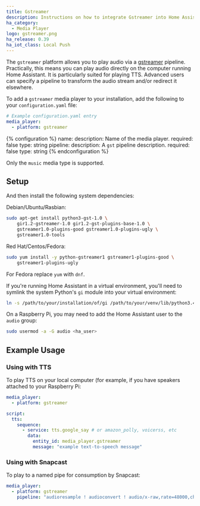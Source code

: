 ```yaml
---
title: Gstreamer
description: Instructions on how to integrate Gstreamer into Home Assistant.
ha_category:
  - Media Player
logo: gstreamer.png
ha_release: 0.39
ha_iot_class: Local Push
---
```


The `gstreamer` platform allows you to play audio via a [gstreamer](https://gstreamer.freedesktop.org/) pipeline. Practically, this means you can play audio directly on the computer running Home Assistant. It is particularly suited for playing TTS. Advanced users can specify a pipeline to transform the audio stream and/or redirect it elsewhere.

To add a `gstreamer` media player to your installation, add the following to your `configuration.yaml` file:

```yaml
# Example configuration.yaml entry
media_player:
  - platform: gstreamer
```

{% configuration %}
name:
  description: Name of the media player.
  required: false
  type: string
pipeline:
  description: A `gst` pipeline description.
  required: false
  type: string
{% endconfiguration %}

Only the `music` media type is supported.

## Setup

And then install the following system dependencies:

Debian/Ubuntu/Rasbian:

```bash
sudo apt-get install python3-gst-1.0 \
    gir1.2-gstreamer-1.0 gir1.2-gst-plugins-base-1.0 \
    gstreamer1.0-plugins-good gstreamer1.0-plugins-ugly \
    gstreamer1.0-tools
```

Red Hat/Centos/Fedora:

```bash
sudo yum install -y python-gstreamer1 gstreamer1-plugins-good \
    gstreamer1-plugins-ugly
```

For Fedora replace `yum` with `dnf`.

If you're running Home Assistant in a virtual environment, you'll need to symlink the system Python's `gi` module into your virtual environment:

```bash
ln -s /path/to/your/installation/of/gi /path/to/your/venv/lib/python3.4/site-packages
```

On a Raspberry Pi, you may need to add the Home Assistant user to the `audio` group:

```bash
sudo usermod -a -G audio <ha_user>
```

## Example Usage

### Using with TTS

To play TTS on your local computer (for example, if you have speakers attached to your Raspberry Pi:

```yaml
media_player:
  - platform: gstreamer

script:
  tts:
    sequence:
      - service: tts.google_say # or amazon_polly, voicerss, etc
        data:
          entity_id: media_player.gstreamer
          message: "example text-to-speech message"
```

### Using with Snapcast

To play to a named pipe for consumption by Snapcast:

```yaml
media_player:
  - platform: gstreamer
    pipeline: "audioresample ! audioconvert ! audio/x-raw,rate=48000,channels=2,format=S16LE ! wavenc ! filesink location=/tmp/snapcast_gstreamer"
```
